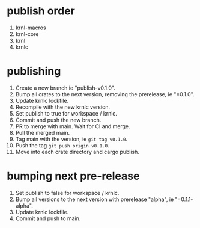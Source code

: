 # publish order
1. krnl-macros 
2. krnl-core
3. krnl
4. krnlc 

# publishing
1. Create a new branch ie "publish-v0.1.0".
2. Bump all crates to the next version, removing the prerelease, ie "=0.1.0".
3. Update krnlc lockfile.
4. Recompile with the new krnlc version. 
5. Set publish to true for workspace / krnlc.
6. Commit and push the new branch.
7. PR to merge with main. Wait for CI and merge.
8. Pull the merged main.
9. Tag main with the version, ie `git tag v0.1.0`.
10. Push the tag `git push origin v0.1.0`.
11. Move into each crate directory and cargo publish.

# bumping next pre-release
1. Set publish to false for workspace / krnlc.
2. Bump all versions to the next version with prerelease "alpha", ie "=0.1.1-alpha".
3. Update krnlc lockfile. 
3. Commit and push to main.